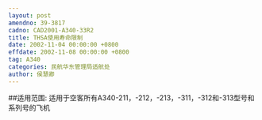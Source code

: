 ```yaml
---
layout: post
amendno: 39-3817
cadno: CAD2001-A340-33R2
title: THSA使用寿命限制
date: 2002-11-04 00:00:00 +0800
effdate: 2002-11-08 00:00:00 +0800
tag: A340
categories: 民航华东管理局适航处
author: 侯慧卿
---
```


##适用范围:
适用于空客所有A340-211，-212，-213，-311，-312和-313型号和系列号的飞机

